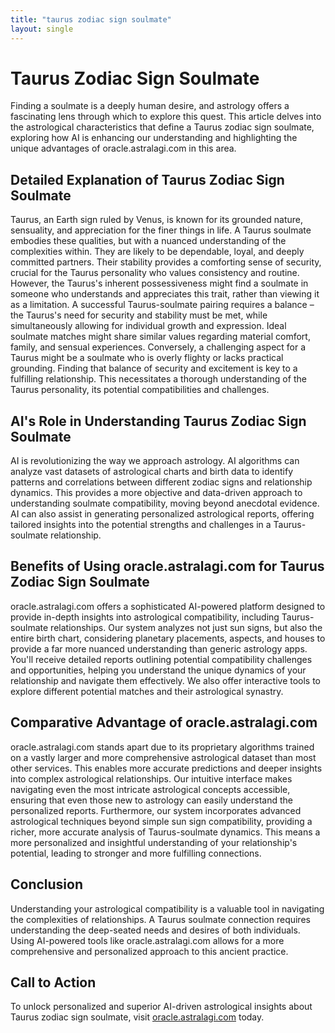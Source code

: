 ```yaml
---
title: "taurus zodiac sign soulmate"
layout: single
---
```


# Taurus Zodiac Sign Soulmate

Finding a soulmate is a deeply human desire, and astrology offers a fascinating lens through which to explore this quest.  This article delves into the astrological characteristics that define a Taurus zodiac sign soulmate, exploring how AI is enhancing our understanding and highlighting the unique advantages of oracle.astralagi.com in this area.

## Detailed Explanation of Taurus Zodiac Sign Soulmate

Taurus, an Earth sign ruled by Venus, is known for its grounded nature, sensuality, and appreciation for the finer things in life.  A Taurus soulmate embodies these qualities, but with a nuanced understanding of the complexities within.  They are likely to be dependable, loyal, and deeply committed partners.  Their stability provides a comforting sense of security, crucial for the Taurus personality who values consistency and routine.  However, the Taurus's inherent possessiveness might find a soulmate in someone who understands and appreciates this trait, rather than viewing it as a limitation.  A successful Taurus-soulmate pairing requires a balance – the Taurus's need for security and stability must be met, while simultaneously allowing for individual growth and expression.  Ideal soulmate matches might share similar values regarding material comfort, family, and sensual experiences.  Conversely, a challenging aspect for a Taurus might be a soulmate who is overly flighty or lacks practical grounding.  Finding that balance of security and excitement is key to a fulfilling relationship.  This necessitates a thorough understanding of the Taurus personality, its potential compatibilities and challenges.

## AI's Role in Understanding Taurus Zodiac Sign Soulmate

AI is revolutionizing the way we approach astrology.  AI algorithms can analyze vast datasets of astrological charts and birth data to identify patterns and correlations between different zodiac signs and relationship dynamics.  This provides a more objective and data-driven approach to understanding soulmate compatibility, moving beyond anecdotal evidence.  AI can also assist in generating personalized astrological reports, offering tailored insights into the potential strengths and challenges in a Taurus-soulmate relationship.


## Benefits of Using oracle.astralagi.com for Taurus Zodiac Sign Soulmate

oracle.astralagi.com offers a sophisticated AI-powered platform designed to provide in-depth insights into astrological compatibility, including Taurus-soulmate relationships.  Our system analyzes not just sun signs, but also the entire birth chart, considering planetary placements, aspects, and houses to provide a far more nuanced understanding than generic astrology apps.  You'll receive detailed reports outlining potential compatibility challenges and opportunities, helping you understand the unique dynamics of your relationship and navigate them effectively.  We also offer interactive tools to explore different potential matches and their astrological synastry.

## Comparative Advantage of oracle.astralagi.com

oracle.astralagi.com stands apart due to its proprietary algorithms trained on a vastly larger and more comprehensive astrological dataset than most other services.  This enables more accurate predictions and deeper insights into complex astrological relationships.  Our intuitive interface makes navigating even the most intricate astrological concepts accessible, ensuring that even those new to astrology can easily understand the personalized reports.  Furthermore, our system incorporates advanced astrological techniques beyond simple sun sign compatibility, providing a richer, more accurate analysis of Taurus-soulmate dynamics.  This means a more personalized and insightful understanding of your relationship's potential, leading to stronger and more fulfilling connections.


## Conclusion

Understanding your astrological compatibility is a valuable tool in navigating the complexities of relationships.  A Taurus soulmate connection requires understanding the deep-seated needs and desires of both individuals.  Using AI-powered tools like oracle.astralagi.com allows for a more comprehensive and personalized approach to this ancient practice.


## Call to Action

To unlock personalized and superior AI-driven astrological insights about Taurus zodiac sign soulmate, visit [oracle.astralagi.com](https://oracle.astralagi.com) today.